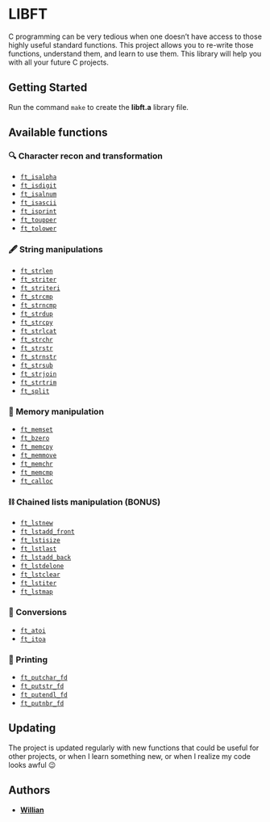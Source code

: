 # LIBFT

C programming can be very tedious when one doesn’t have access to those highly useful
standard functions. This project allows you to re-write those functions, understand them,
and learn to use them. This library will help you with all your future C projects.

## Getting Started

Run the command `make` to create the **libft.a** library file.



## Available functions

### :mag: Character recon and transformation
- [`ft_isalpha`](ft_isalpha.c)
- [`ft_isdigit`](ft_isdigit.c)
- [`ft_isalnum`](ft_isalnum.c)
- [`ft_isascii`](ft_isascii.c)
- [`ft_isprint`](ft_isprint.c)
- [`ft_toupper`](ft_toupper.c)
- [`ft_tolower`](ft_tolower.c)

### :fountain_pen: String manipulations
- [`ft_strlen`](ft_strlen.c)
- [`ft_striter`](ft_striter.c)
- [`ft_striteri`](ft_striteri.c)
- [`ft_strcmp`](ft_strcmp.c)
- [`ft_strncmp`](ft_strncmp.c)
- [`ft_strdup`](ft_strdup.c)
- [`ft_strcpy`](ft_strcpy.c)
- [`ft_strlcat`](ft_strlcat.c)
- [`ft_strchr`](ft_strchr.c)
- [`ft_strstr`](ft_strstr.c)
- [`ft_strnstr`](ft_strnstr.c)
- [`ft_strsub`](ft_strsub.c)
- [`ft_strjoin`](ft_strjoin.c)
- [`ft_strtrim`](ft_strtrim.c)
- [`ft_split`](ft_split.c)

### :floppy_disk: Memory manipulation
- [`ft_memset`](ft_memset.c)
- [`ft_bzero`](ft_bzero.c)
- [`ft_memcpy`](ft_memcpy.c)
- [`ft_memmove`](ft_memmove.c)
- [`ft_memchr`](ft_memchr.c)
- [`ft_memcmp`](ft_memcmp.c)
- [`ft_calloc`](ft_calloc.c)

### :chains: Chained lists manipulation (BONUS)
- [`ft_lstnew`](ft_lstnew.c)
- [`ft_lstadd_front`](ft_lstadd_front.c)
- [`ft_lstisize`](ft_lstisize.c)
- [`ft_lstlast`](ft_lstlast.c)
- [`ft_lstadd_back`](ft_lstadd_back.c)
- [`ft_lstdelone`](ft_lstdelone.c)
- [`ft_lstclear`](ft_lstclear.c)
- [`ft_lstiter`](ft_lstiter.c)
- [`ft_lstmap`](ft_lstmap.c)

### :money_with_wings: Conversions
- [`ft_atoi`](ft_atoi.c)
- [`ft_itoa`](ft_itoa.c)

### :scroll: Printing
- [`ft_putchar_fd`](ft_putchar_fd.c)
- [`ft_putstr_fd`](ft_putstr_fd.c)
- [`ft_putendl_fd`](ft_putendl_fd.c)
- [`ft_putnbr_fd`](ft_putnbr_fd.c)

## Updating

The project is updated regularly with new functions that could be useful for other projects, or when I learn something new, or when I realize my code looks awful :wink:

## Authors

* **[Willian](https://github.com/Willian-code)**
